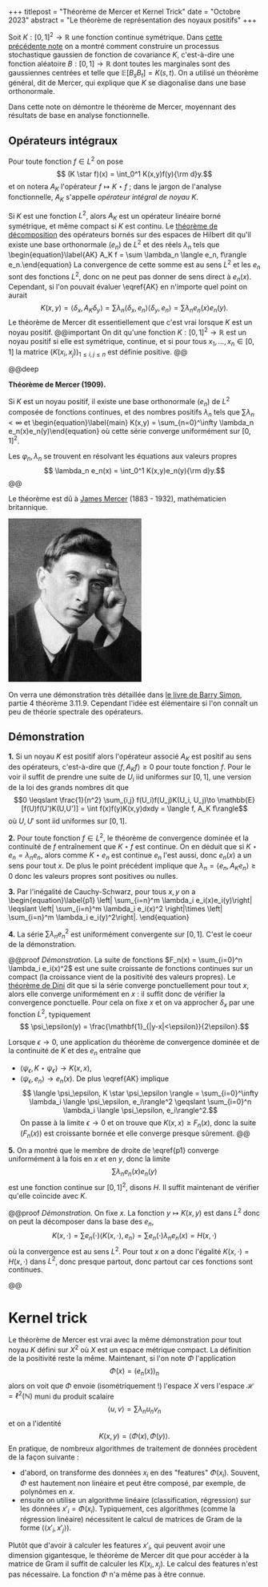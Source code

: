 +++
titlepost = "Théorème de Mercer et Kernel Trick"
date = "Octobre 2023"
abstract = "Le théorème de représentation des noyaux positifs"
+++

Soit $K : [0,1]^2 \to \mathbb{R}$ une fonction continue symétrique. Dans [cette précédente note](/posts/karhunen/) on a montré comment construire un processus stochastique gaussien de fonction de covariance $K$, c'est-à-dire une fonction aléatoire $B : [0,1] \to \mathbb{R}$ dont toutes les marginales sont des gaussiennes centrées et telle que $\mathbb{E}[B_s B_t] = K(s,t)$. On a utilisé un théorème général, dit de Mercer, qui explique que $K$ se diagonalise dans une base orthonormale. 

Dans cette note on démontre le théorème de Mercer, moyennant des résultats de base en analyse fonctionnelle. 

## Opérateurs intégraux 

Pour toute fonction $f\in L^2$ on pose 
$$ (K \star f)(x) = \int_0^1 K(x,y)f(y){\rm d}y.$$
et on notera $A_K$ l'opérateur $f \mapsto K \star f$ ; dans le jargon de l'analyse fonctionnelle, $A_K$ s'appelle *opérateur intégral de noyau $K$*. 

Si $K$ est une fonction $L^2$, alors $A_K$ est un opérateur linéaire borné symétrique, et même compact si $K$ est continu. Le [théorème de décomposition](https://en.wikipedia.org/wiki/Hilbert%E2%80%93Schmidt_theorem) des opérateurs bornés sur des espaces de Hilbert dit qu'il existe une base orthonormale $(e_n)$ de $L^2$ et des réels $\lambda_n$ tels que 
\begin{equation}\label{AK} A_K f = \sum \lambda_n \langle e_n, f\rangle e_n.\end{equation}
La convergence de cette somme est au sens $L^2$ et les $e_n$ sont des fonctions $L^2$, donc on ne peut pas donner de sens direct à $e_n(x)$. Cependant, si l'on pouvait évaluer \eqref{AK} en n'importe quel point on aurait 
$$ K(x,y) = \langle \delta_x, A_K \delta_y\rangle  = \sum \lambda_n \langle \delta_x, e_n\rangle \langle \delta_y, e_n\rangle = \sum \lambda_n e_n(x)e_n(y).$$
Le théorème de Mercer dit essentiellement que c'est vrai lorsque $K$ est un noyau positif. 
@@important
On dit qu'une fonction $K : [0,1]^2 \to \mathbb{R}$ est un noyau positif si elle est symétrique, continue, et si pour tous $x_1, \dotsc, x_n \in [0,1]$ la matrice $(K(x_i, x_j))_{1 \leqslant i,j\leqslant n}$ est définie positive. 
@@ 

@@deep

**Théorème de Mercer (1909).**

Si $K$ est un noyau positif, il existe une base orthonormale $(e_n)$ de $L^2$ composée de fonctions continues, et des nombres positifs $\lambda_n$ tels que $\sum \lambda_n <\infty$ et
\begin{equation}\label{main} K(x,y) = \sum_{n=0}^\infty \lambda_n e_n(x)e_n(y)\end{equation}
où cette série converge uniformément sur $[0,1]^2$. 

Les $\varphi_n, \lambda_n$ se trouvent en résolvant les équations aux valeurs propres
$$ \lambda_n e_n(x) = \int_0^1 K(x,y)e_n(y){\rm d}y.$$ 
@@

Le théorème est dû à [James Mercer](https://mathshistory.st-andrews.ac.uk/Biographies/Mercer/) (1883 - 1932), mathématicien britannique. 

![](/posts/img/mercer.jpeg)

On verra une démonstration très détaillée dans [le livre de Barry Simon](https://www.ams.org/publications/authors/books/postpub/simon), partie 4 théorème 3.11.9. Cependant l'idée est élémentaire si l'on connaît un peu de théorie spectrale des opérateurs. 

## Démonstration 


**1.** Si un noyau $K$ est positif alors l'opérateur associé $A_K$ est positif au sens des opérateurs, c'est-à-dire que $\langle f, A_K f\rangle \geqslant 0$ pour toute fonction $f$. Pour le voir il suffit de prendre une suite de $U_i$ iid uniformes sur $[0,1]$, une version de la loi des grands nombres dit que 
$$0 \leqslant \frac{1}{n^2} \sum_{i,j} f(U_i)f(U_j)K(U_i, U_j)\to \mathbb{E}[f(U)f(U')K(U,U')] = \int f(x)f(y)K(x,y)dxdy = \langle f, A_K f\rangle$$
où $U,U'$ sont iid uniformes sur $[0,1]$. 

**2.** Pour toute fonction $f \in L^2$, le théorème de convergence dominée et la continuité de $f$ entraînement que $K\star f$ est continue. On en déduit que si $K\star e_n = \lambda_n e_n$, alors comme $K\star e_n$ est continue $e_n$ l'est aussi, donc $e_n(x)$ a un sens pour tout $x$. De plus le point précédent implique que $\lambda_n = \langle e_n, A_K e_n\rangle \geqslant 0$ donc les valeurs propres sont positives ou nulles. 


**3.** Par l'inégalité de Cauchy-Schwarz, pour tous $x,y$ on a 
\begin{equation}\label{p1}
\left| \sum_{i=n}^m \lambda_i e_i(x)e_i(y)\right| \leqslant \left| \sum_{i=n}^m \lambda_i e_i(x)^2 \right|\times \left| \sum_{i=n}^m \lambda_i e_i(y)^2\right|.
\end{equation}

**4.** La série $\sum \lambda_n e_n^2$ est uniformément convergente sur $[0,1]$. C'est le coeur de la démonstration. 

@@proof 
*Démonstration*. 
La suite de fonctions $F_n(x) = \sum_{i=0}^n \lambda_i e_i(x)^2$ est une suite croissante de fonctions continues sur un compact (la croissance vient de la positivité des valeurs propres). Le [théorème de Dini](https://fr.wikipedia.org/wiki/Th%C3%A9or%C3%A8mes_de_Dini#:~:text=Premier%20th%C3%A9or%C3%A8me%20de%20Dini,-Le%20premier%20th%C3%A9or%C3%A8me&text=Th%C3%A9or%C3%A8me%20%E2%80%94%20La%20convergence%20simple%20d,continue%20implique%20sa%20convergence%20uniforme.) dit que si la série converge ponctuellement pour tout $x$, alors elle converge uniformément en $x$ : il suffit donc de vérifier la convergence ponctuelle.  Pour cela on fixe $x$ et on va approcher $\delta_x$ par une fonction $L^2$, typiquement 
$$ \psi_\epsilon(y) = \frac{\mathbf{1}_{|y-x|<\epsilon}}{2\epsilon}.$$

Lorsque $\epsilon \to 0$, une application du théorème de convergence dominée et de la continuité de $K$ et des $e_n$ entraîne que 
- $\langle \psi_\epsilon, K \star \psi_\epsilon \rangle \to K(x,x)$, 
- $\langle \psi_\epsilon, e_n \rangle \to e_n(x)$. 
De plus \eqref{AK} implique 
$$ \langle \psi_\epsilon, K \star \psi_\epsilon \rangle = \sum_{i=0}^\infty \lambda_i \langle \psi_\epsilon, e_i\rangle^2 \geqslant \sum_{i=0}^n \lambda_i \langle \psi_\epsilon, e_i\rangle^2.$$
On passe à la limite $\epsilon \to 0$ et on trouve que $K(x,x) \geqslant F_n(x)$, donc la suite $(F_n(x))$ est croissante bornée et elle converge presque sûrement. 
@@

**5.** On a montré que le membre de droite de \eqref{p1} converge uniformément à la fois en $x$ et en $y$, donc la limite 
$$ \sum \lambda_n e_n(x)e_n(y)$$
est une fonction continue sur $[0,1]^2$, disons $H$. Il suffit maintenant de vérifier qu'elle coïncide avec $K$. 

@@proof 
*Démonstration.*
On fixe $x$. La fonction $y\mapsto K(x,y)$ est dans $L^2$ donc on peut la décomposer dans la base des $e_n$, 
$$K(x,\cdot) = \sum e_n(\cdot) \langle K(x,\cdot ), e_n\rangle = \sum e_n(\cdot ) \lambda_n e_n(x) = H(x,\cdot)$$
où la convergence est au sens $L^2$. Pour tout $x$ on a donc l'égalité $K(x,\cdot) = H(x,\cdot)$ dans $L^2$, donc presque partout, donc partout car ces fonctions sont continues. 

@@ 

# Kernel trick

Le théorème de Mercer est vrai avec la même démonstration pour tout noyau $K$ défini sur $X^2$ où $X$ est un espace métrique compact. La définition de la positivité reste la même. Maintenant, si l'on note $\Phi$ l'application 
$$ \Phi(x) = (e_n(x))_n$$
alors on voit que $\Phi$ envoie (isométriquement !) l'espace $X$ vers l'espace $\mathscr{H} = \ell^2(\mathbb{N})$ muni du produit scalaire 
$$ \langle u, v\rangle = \sum \lambda_n u_n v_n$$
et on a l'identité 
$$ K(x,y) = \langle \Phi(x), \Phi(y)\rangle.$$
En pratique, de nombreux algorithmes de traitement de données procèdent de la façon suivante : 
- d'abord, on transforme des données $x_i$ en des "features" $\Phi(x_i)$. Souvent, $\Phi$ est hautement non linéaire et peut être composé, par exemple, de polynômes en $x$. 
- ensuite on utilise un algorithme linéaire (classification, régression) sur les données $x'_i = \Phi(x_i)$. Typiquement, ces algorithmes (comme la régression linéaire) nécessitent le calcul de matrices de Gram de la forme $(\langle x'_i, x'_j\rangle)$. 

Plutôt que d'avoir à calculer les features $x'_i$, qui peuvent avoir une dimension gigantesque, le théorème de Mercer dit que pour accéder à la matrice de Gram il suffit de calculer les $K(x_i, x_j)$. Le calcul des features n'est pas nécessaire. La fonction $\Phi$ n'a même pas à être connue. 